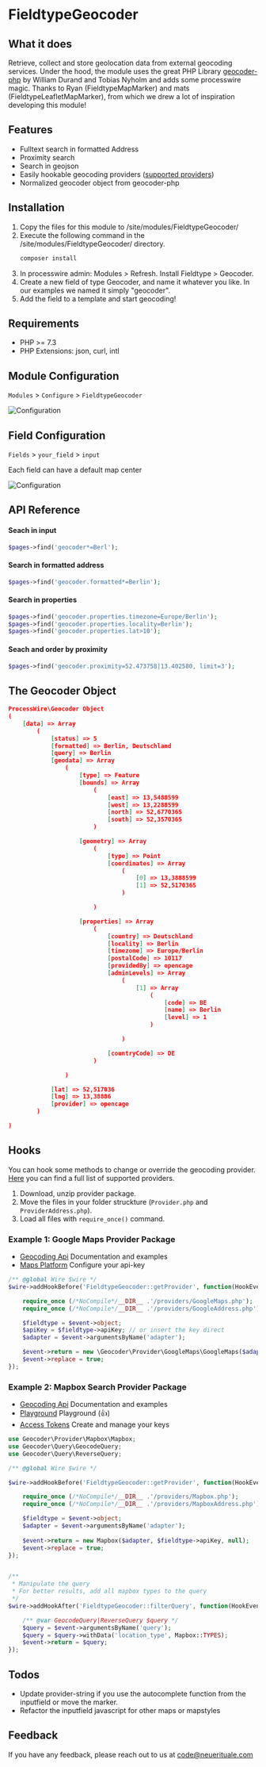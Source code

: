 # FieldtypeGeocoder


## What it does

Retrieve, collect and store geolocation data from external geocoding services. 
Under the hood, the module uses the great PHP Library [geocoder-php](https://github.com/geocoder-php/Geocoder) by William Durand and Tobias Nyholm and adds some processwire magic. 
Thanks to Ryan (FieldtypeMapMarker) and mats (FieldtypeLeafletMapMarker), from which we drew a lot of inspiration developing this module!


## Features

- Fulltext search in formatted Address
- Proximity search
- Search in geojson
- Easily hookable geocoding providers ([supported providers](https://geocoder-php.org/docs/#providers))
- Normalized geocoder object from geocoder-php


## Installation

1. Copy the files for this module to /site/modules/FieldtypeGeocoder/
2. Execute the following command in the /site/modules/FieldtypeGeocoder/ directory.
   ```bash
   composer install
   ```
3. In processwire admin: Modules > Refresh. Install Fieldtype > Geocoder.
4. Create a new field of type Geocoder, and name it whatever you like. In our examples we named it simply "geocoder".
5. Add the field to a template and start geocoding!

## Requirements
- PHP >= 7.3
- PHP Extensions: json, curl, intl

## Module Configuration

`Modules` > `Configure` > `FieldtypeGeocoder`

![Configuration](https://user-images.githubusercontent.com/11630948/121345381-13514c00-c925-11eb-85f0-f4056413f645.png)


## Field Configuration

`Fields` > `your_field` > `input`

Each field can have a default map center

![Configuration](https://user-images.githubusercontent.com/11630948/121345392-151b0f80-c925-11eb-90d7-c408348888a8.png)


## API Reference

#### Seach in input
```php
$pages->find('geocoder*=Berl');
```

#### Search in formatted address
```php
$pages->find('geocoder.formatted*=Berlin');
```

#### Search in properties
```php
$pages->find('geocoder.properties.timezone=Europe/Berlin');
$pages->find('geocoder.properties.locality=Berlin');
$pages->find('geocoder.properties.lat>10');
```

#### Seach and order by proximity
```php
$pages->find('geocoder.proximity=52.473758|13.402580, limit=3');
```


## The Geocoder Object 

```json
ProcessWire\Geocoder Object
(
    [data] => Array
        (
            [status] => 5
            [formatted] => Berlin, Deutschland
            [query] => Berlin
            [geodata] => Array
                (
                    [type] => Feature
                    [bounds] => Array
                        (
                            [east] => 13,5488599
                            [west] => 13,2288599
                            [north] => 52,6770365
                            [south] => 52,3570365
                        )

                    [geometry] => Array
                        (
                            [type] => Point
                            [coordinates] => Array
                                (
                                    [0] => 13,3888599
                                    [1] => 52,5170365
                                )

                        )

                    [properties] => Array
                        (
                            [country] => Deutschland
                            [locality] => Berlin
                            [timezone] => Europe/Berlin
                            [postalCode] => 10117
                            [providedBy] => opencage
                            [adminLevels] => Array
                                (
                                    [1] => Array
                                        (
                                            [code] => BE
                                            [name] => Berlin
                                            [level] => 1
                                        )

                                )

                            [countryCode] => DE
                        )

                )

            [lat] => 52,517036
            [lng] => 13,38886
            [provider] => opencage
        )

)
```


## Hooks
You can hook some methods to change or override the geocoding provider.
[Here](https://github.com/geocoder-php/Geocoder#providers) you can find a full list of supported providers.

1. Download, unzip provider package.
2. Move the files in your folder struckture (```Provider.php``` and ```ProviderAddress.php```).
3. Load all files with ```require_once()``` command.


### Example 1: Google Maps Provider Package
- [Geocoding Api](https://developers.google.com/maps/documentation/geocoding/overview) Documentation and examples
- [Maps Platform](https://cloud.google.com/maps-platform/) Configure your api-key
```php
/** @global Wire $wire */
$wire->addHookBefore('FieldtypeGeocoder::getProvider', function(HookEvent $event) {

	require_once (/*NoCompile*/__DIR__ .'/providers/GoogleMaps.php');
	require_once (/*NoCompile*/__DIR__ .'/providers/GoogleAddress.php');

	$fieldtype = $event->object;
	$apiKey = $fieldtype->apiKey; // or insert the key direct
	$adapter = $event->argumentsByName('adapter');

	$event->return = new \Geocoder\Provider\GoogleMaps\GoogleMaps($adapter, null, $apiKey);
	$event->replace = true;
});
```

### Example 2: Mapbox Search Provider Package
- [Geocoding Api](https://docs.mapbox.com/api/search/geocoding/) Documentation and examples
- [Playground](https://docs.mapbox.com/api/search/geocoding/) Playground (👍)
- [Access Tokens](https://account.mapbox.com/access-tokens/) Create and manage your keys

```php
use Geocoder\Provider\Mapbox\Mapbox;
use Geocoder\Query\GeocodeQuery;
use Geocoder\Query\ReverseQuery;

/** @global Wire $wire */

$wire->addHookBefore('FieldtypeGeocoder::getProvider', function(HookEvent $event) {

	require_once (/*NoCompile*/__DIR__ .'/providers/Mapbox.php');
	require_once (/*NoCompile*/__DIR__ .'/providers/MapboxAddress.php');

	$fieldtype = $event->object;
	$adapter = $event->argumentsByName('adapter');
	
	$event->return = new Mapbox($adapter, $fieldtype->apiKey, null);
	$event->replace = true;
});


/**
 * Manipulate the query
 * For better results, add all mapbox types to the query
 */
$wire->addHookAfter('FieldtypeGeocoder::filterQuery', function(HookEvent $event) {

	/** @var GeocodeQuery|ReverseQuery $query */
	$query = $event->argumentsByName('query');
	$query = $query->withData('location_type', Mapbox::TYPES);
	$event->return = $query;
});
```

## Todos
- Update provider-string if you use the autocomplete function from the inputfield or move the marker.
- Refactor the inputfield javascript for other maps or mapstyles

## Feedback

If you have any feedback, please reach out to us at [code@neuerituale.com](mailto:code@neuerituale.com)